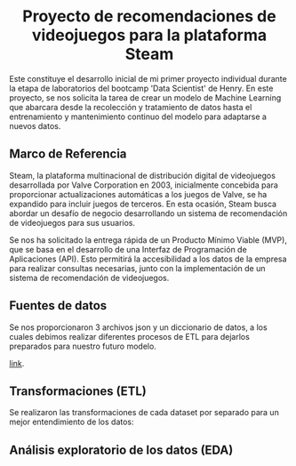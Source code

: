 <H1 align="center">Proyecto de recomendaciones de videojuegos para la plataforma Steam</H1>


Este constituye el desarrollo inicial de mi primer proyecto individual durante la etapa de laboratorios del bootcamp 'Data Scientist' de Henry. En este proyecto, se nos solicita la tarea de crear un modelo de Machine Learning que abarcara desde la recolección y tratamiento de datos hasta el entrenamiento y mantenimiento continuo del modelo para adaptarse a nuevos datos.


## Marco de Referencia
Steam, la plataforma multinacional de distribución digital de videojuegos desarrollada por Valve Corporation en 2003, inicialmente concebida para proporcionar actualizaciones automáticas a los juegos de Valve, se ha expandido para incluir juegos de terceros. En esta ocasión, Steam busca abordar un desafío de negocio desarrollando un sistema de recomendación de videojuegos para sus usuarios.

Se nos ha solicitado la entrega rápida de un Producto Mínimo Viable (MVP), que se basa en el desarrollo de una Interfaz de Programación de Aplicaciones (API). Esto permitirá la accesibilidad a los datos de la empresa para realizar consultas necesarias, junto con la implementación de un sistema de recomendación de videojuegos. 


## Fuentes de datos

Se nos proporcionaron 3 archivos json y un diccionario de datos, a los cuales debimos realizar diferentes procesos de ETL para dejarlos preparados para nuestro futuro modelo.

[link](https://drive.google.com/drive/folders/18ubpDrUfChnage6gRNDTu68SxJlr4_xZ?usp=drive_link).


## Transformaciones (ETL)

Se realizaron las transformaciones de cada dataset por separado para un mejor entendimiento de los datos:



## Análisis exploratorio de los datos (EDA)

